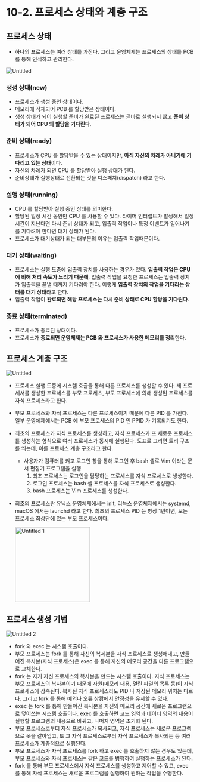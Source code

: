 # 10-2. 프로세스 상태와 계층 구조

## 프로세스 상태

- 하나의 프로세스는 여러 상태를 가진다. 그리고 운영체제는 프로세스의 상태를 PCB 를 통해 인식하고 관리한다.

![Untitled](https://github.com/choidoorim/programing-books/assets/63203480/ad66d800-a843-408e-bca5-3297eadd4e35)

### 생성 상태(new)

- 프로세스가 생성 중인 상태이다.
- 메모리에 적재되어 PCB 를 할당받은 상태이다.
- 생성 상태가 되어 실행할 준비가 완료된 프로세스는 곧바로 실행되지 않고 **준비 상태가 되어 CPU 의 할당을 기다린다**.

### 준비 상태(ready)

- 프로세스가 CPU 를 할당받을 수 있는 상태이지만, **아직 자신의 차례가 아니기에 기다리고 있는 상태**이다.
- 자신의 차례가 되면 CPU 를 할당받아 실행 상태가 된다.
- 준비상태가 실행상태로 전환되는 것을 디스패치(dispatch) 라고 한다.

### 실행 상태(running)

- CPU 를 할당받아 실행 중인 상태를 의미한다.
- 할당된 일정 시간 동안만 CPU 를 사용할 수 있다. 타이머 인터럽트가 발생해서 일정 시간이 지난다면 다시 준비 상태가 되고, 입출력 작업이나 특정 이벤트가 일어나기를 기다려야 한다면 대기 상태가 된다.
- 프로세스가 대기상태가 되는 대부분의 이유는 입출력 작업때문이다.

### 대기 상태(waiting)

- 프로세스는 실행 도중에 입출력 장치를 사용하는 경우가 있다. **입출력 작업은 CPU 에 비해 처리 속도가 느리기 때문에**, 입출력 작업을 요청한 프로세스는 입출력 장치가 입출력을 끝낼 때까지 기다려야 한다. 이렇게 **입출력 장치의 작업을 기다리는 상태를 대기 상태**라고 한다.
- 입출력 작업이 **완료되면 해당 프로세스는 다시 준비 상태로 CPU 할당을 기다린다**.

### 종료 상태(terminated)

- 프로세스가 종료된 상태이다.
- 프로세스가 **종료되면 운영체제는 PCB 와 프로세스가 사용한 메모리를 정리**한다.

## 프로세스 계층 구조

![Untitled](https://github.com/choidoorim/programing-books/assets/63203480/bac387dc-8e6b-4fe2-b07c-66c76a6e0be0)

- 프로세스 실행 도중에 시스템 호출을 통해 다른 프로세스를 생성할 수 있다. 새 프로세서를 생성한 프로세스를 부모 프로세스, 부모 프로세스에 의해 생성된 프로세스를 자식 프로세스라고 한다.
- 부모 프로세스와 자식 프로세스는 다른 프로세스이기 때문에 다른 PID 를 가진다. 일부 운영체제에서는 PCB 에 부모 프로세스의 PID 인 PPID 가 기록되기도 한다.
- 최초의 프로세스가 자식 프로세스를 생성하고, 자식 프로세스가 또 새로운 프로세스를 생성하는 형식으로 여러 프로세스가 동시에 실행된다. 도표로 그리면 트리 구조를 띄는데, 이를 프로세스 계층 구조라고 한다.
    - 사용자가 컴퓨터를 켜고 로그인 창을 통해 로그인 후 bash 셸로 Vim 이라는 문서 편집기 프로그램을 실행
        1. 최초 프로세스는 로그인을 담당하는 프로세스를 자식 프로세스로 생성한다.
        2. 로그인 프로세스는 bash 셸 프로세스를 자식 프로세스로 생성한다.
        3. bash 프로세스는 Vim 프로세스를 생성한다.
- 최초의 프로세스란 유닉스 운영체제에서는 init, 리눅스 운영체제에서는 systemd, macOS 에서는 launchd 라고 한다. 최초의 프로세스 PID 는 항상 1번이면, 모든 프로세스 최상단에 있는 부모 프로세스이다.

  <img width="201" alt="Untitled 1" src="https://github.com/choidoorim/programing-books/assets/63203480/08b89f91-3ec1-481d-925d-7a87ed63dd41">

## 프로세스 생성 기법

![Untitled 2](https://github.com/choidoorim/programing-books/assets/63203480/c5c8418f-1c63-489a-97b8-41fb812e12dc)

- fork 와 exec 는 시스템 호출이다.
- 부모 프로세스는 fork 를 통해 자신의 복제본을 자식 프로세스로 생성해내고, 만들어진 복사본(자식 프로세스)은 exec 를 통해 자신의 메모리 공간을 다른 프로그램으로 교체한다.
- fork 는 자기 자신 프로세스의 복사본을 만드는 시스템 호출이다. 자식 프로세스는 부모 프로세스의 복사본이기 때문에 자원(메모리 내용, 열린 파일의 목록 등)이 자식 프로세스에 상속된다. 복사된 자식 프로세스라도 PID 나 저장된 메모리 위치는 다르다. 그리고 fork 를 통해 예외나 오류 상황에서 안정성을 유지할 수 있다.
- exec 는 fork 를 통해 만들어진 복사본을 자신의 메모리 공간에 새로운 프로그램으로 덮어쓰는 시스템 호출이다. exec 를 호출하면 코드 영역과 데이터 영역의 내용이 실행할 프로그램의 내용으로 바뀌고, 나머지 영역은 초기화 된다.
- 부모 프로세스로부터 자식 프로세스가 복사되고, 자식 프로세스는 새로운 프로그램으로 옷을 갈아입고, 또 그 자식 프로세스로부터 자식 프로세스가 복사되는 등 여러 프로세스가 계층적으로 실행된다.
- 부모 프로세스가 자식 프로세스를 fork 하고 exec 를 호출하지 않는 경우도 있는데, 부모 프로세스와 자식 프로세스는 같은 코드를 병행하여 실행하는 프로세스가 된다.
- fork 를 통해 부모 프로세스에서 자식 프로세스를 생성하고 제어할 수 있고, exec 를 통해 자식 프로세스는 새로운 프로그램을 실행하여 원하는 작업을 수행한다.
